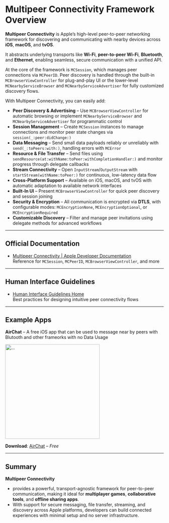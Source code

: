 # Multipeer Connectivity Framework Overview

**Multipeer Connectivity** is Apple’s high-level peer-to-peer networking framework for discovering and communicating with nearby devices across **iOS**, **macOS**, and **tvOS**.  

It abstracts underlying transports like **Wi-Fi**, **peer-to-peer Wi-Fi**, **Bluetooth**, and **Ethernet**, enabling seamless, secure communication with a unified API.

At the core of the framework is `MCSession`, which manages peer connections via `MCPeerID`. Peer discovery is handled through the built-in `MCBrowserViewController` for plug-and-play UI or the lower-level `MCNearbyServiceBrowser` and `MCNearbyServiceAdvertiser` for fully customized discovery flows.

With Multipeer Connectivity, you can easily add:

- **Peer Discovery & Advertising** – Use `MCBrowserViewController` for automatic browsing or implement `MCNearbyServiceBrowser` and `MCNearbyServiceAdvertiser` for programmatic control  
- **Session Management** – Create `MCSession` instances to manage connections and monitor peer state changes via `session(_:peer:didChange:)`  
- **Data Messaging** – Send small data payloads reliably or unreliably with `send(_:toPeers:with:)`, handling errors with `MCError`  
- **Resource & File Transfer** – Send files using `sendResource(at:withName:toPeer:withCompletionHandler:)` and monitor progress through delegate callbacks  
- **Stream Connectivity** – Open `InputStream`/`OutputStream` with `startStream(withName:toPeer:)` for continuous, low-latency data flow  
- **Cross-Platform Support** – Available on iOS, macOS, and tvOS with automatic adaptation to available network interfaces  
- **Built-In UI** – Present `MCBrowserViewController` for quick peer discovery and session joining  
- **Security & Encryption** – All communication is encrypted via **DTLS**, with configurable modes: `MCEncryptionNone`, `MCEncryptionOptional`, or `MCEncryptionRequired`  
- **Customizable Discovery** – Filter and manage peer invitations using delegate methods for advanced workflows

---

## Official Documentation

- [Multipeer Connectivity | Apple Developer Documentation](https://developer.apple.com/documentation/multipeerconnectivity)  
  Reference for `MCSession`, `MCPeerID`, `MCBrowserViewController`, and more

---

## Human Interface Guidelines

- [Human Interface Guidelines Home](https://developer.apple.com/design/human-interface-guidelines/)  
  Best practices for designing intuitive peer connectivity flows

---

## Example Apps

**AirChat** – A free iOS app that can be used to message near by peers with Blutooth and other frameorks with no Data Usage

<img
  src="https://github.com/user-attachments/assets/8c5c2a26-5eb8-44fa-9594-3a2b704eacae"
  alt="…"
  style="width:300px; height:auto;"
/>

**Download**: [AirChat](https://apps.apple.com/sg/app/airchat-peer-to-peer-chat/id1606916296) – *Free*

---

## Summary

**Multipeer Connectivity** 
- provides a powerful, transport-agnostic framework for peer-to-peer communication, making it ideal for **multiplayer games**, **collaborative tools**, and **offline sharing apps**.  
- With support for secure messaging, file transfer, streaming, and discovery across Apple platforms, developers can build connected experiences with minimal setup and no server infrastructure.
